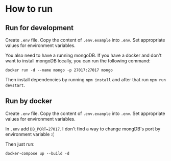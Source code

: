 # How to run

## Run for development

Create `.env` file. Copy the content of `.env.example` into `.env`.
Set appropriate values for environment variables.

You also need to have a running mongoDB. If you have a docker and don't want to install mongoDB locally, you can run the following command:

    docker run -d --name mongo -p 27017:27017 mongo


Then install dependencies by running `npm install` and after that run `npm run devstart`.


## Run by docker

Create `.env` file. Copy the content of `.env.example` into `.env`.
Set appropriate values for environment variables.

In `.env` add `DB_PORT=27017`. I don't find a way to change mongDB's port by environment variable :(

Then just run:

    docker-compose up --build -d